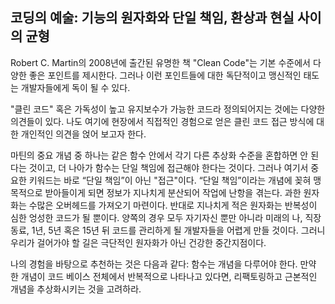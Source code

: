 ## 코딩의 예술: 기능의 원자화와 단일 책임, 환상과 현실 사이의 균형
Robert C. Martin의 2008년에 출간된 유명한 책 "Clean Code"는 기본 수준에서 다양한 좋은 포인트를 제시한다. 그러나 이런 포인트들에 대한 독단적이고 맹신적인 태도는 개발자들에게 독이 될 수 있다.

"클린 코드" 혹은 가독성이 높고 유지보수가 가능한 코드라 정의되어지는 것에는 다양한 의견들이 있다. 나도 여기에 현장에서 직접적인 경험으로 얻은 클린 코드 접근 방식에 대한 개인적인 의견을 얹어 보고자 한다. 

마틴의 중요 개념 중 하나는 같은 함수 안에서 각기 다른 추상화 수준을 혼합하면 안 된다는 것이고, 더 나아가 함수는 단일 책임에 접근해야 한다는 것이다. 그러나 여기서 중요한 키워드는 바로 “단일 책임”이 아닌 "접근"이다.  “단일 책임”이라는 개념에 꽂혀 맹목적으로 받아들이게 되면 정보가 지나치게 분산되어 작업에 난항을 겪는다. 과한 원자화는 수많은 오버헤드를 가져오기 마련이다. 반대로 지나치게 적은 원자화는 반복성이 심한 엉성한 코드가 될 뿐이다. 양쪽의 경우 모두 자기자신 뿐만 아니라 미래의 나, 직장 동료, 1년, 5년 혹은 15년 뒤 코드를 관리하게 될 개발자들을 어렵게 만들 것이다. 그러니 우리가 걸어가야 할 길은 극단적인 원자화가 아닌 건강한 중간지점이다.

나의 경험을 바탕으로 추천하는 것은 다음과 같다: 함수는 개념을 다루어야 한다. 만약 한 개념이 코드 베이스 전체에서 반복적으로 나타나고 있다면, 리팩토링하고 근본적인 개념을 추상화시키는 것을 고려하라.
